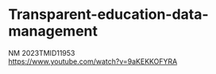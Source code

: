 # Transparent-education-data-management
NM 2023TMID11953  
https://www.youtube.com/watch?v=9aKEKKOFYRA
